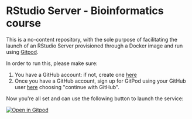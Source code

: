 # RStudio Server - Bioinformatics course

This is a no-content repository, with the sole purpose of facilitating the launch of an RStudio Server provisioned through a Docker image and run using [Gitpod](https://www.gitpod.io/docs/introduction).

In order to run this, please make sure:

1. You have a GitHub account: if not, create one [here](https://github.com/signup)
2. Once you have a GitHub account, sign up for GitPod using your GitHub user [here](https://gitpod.io/login/) choosing "continue with GitHub".

Now you're all set and can use the following button to launch the service:


[![Open in Gitpod](https://gitpod.io/button/open-in-gitpod.svg)](https://gitpod.io/#https://github.com/lescai-teaching/gitpod_docker_rstudio/tree/test_new_container)
